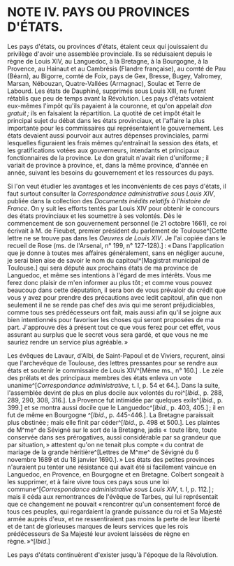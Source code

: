 # NOTE IV. PAYS OU PROVINCES D'ÉTATS.

Les pays d'états, ou provinces d'états, étaient ceux qui jouissaient du
privilège d'avoir une assemblée provinciale. Ils se réduisaient depuis le
règne de Louis XIV, au Languedoc, à là Bretagne, à la Bourgogne, à la
Provence, au Hainaut et au Cambrésis (Flandre française), au comté de Pau
(Béarn), au Bigorre, comté de Foix, pays de Gex, Bresse, Bugey, Valromey,
Marsan, Nébouzan, Quatre-Vallées (Armagnac), Soulac et Terre de Labourd. Les
états de Dauphiné, supprimés sous Louis XIII, ne furent rétablis que peu de
temps avant la Révolution. Les pays d'états votaient eux-mêmes l'impôt qu'ils
payaient à la couronne, et qu'on appelait *don gratuit ;* ils en faisaient la
répartition. La quotité de cet impôt était le principal sujet du débat dans
les états provinciaux, et l'affaire la plus importante pour les commissaires
qui représentaient le gouvernement. Les états devaient aussi pourvoir aux
autres dépenses provinciales, parmi lesquelles figuraient les frais mêmes
qu'entraînait la session des états, et les gratifications votées aux
gouverneurs, intendants et principaux fonctionnaires de la province. Le don
gratuit n'avait rien d'uniforme ; il variait de province à province, et, dans
la même province, d'année en année, suivant les besoins du gouvernement et les
ressources du pays.

Si l'on veut étudier les avantages et les inconvénients de ces pays d'états,
il faut surtout consulter la *Correspondance administrative sous Louis XIV*,
publiée dans la collection des *Documents inédits relatifs à l'histoire de
France*. On y suit les efforts tentés par Louis XIV pour obtenir le concours
des états provinciaux et les soumettre à ses volontés. Dès le commencement de
son gouvernement personnel (le 21 octobre 1661), ce roi écrivait à M. de
Fieubet, premier président du parlement de Toulouse^[Cette lettre ne se trouve
pas dans les *Oeuvres de Louis XIV*. Je l'ai copiée dans le recueil de Rose
(ms. de l'Arsenal, n° 199, n° 127-128).] : « Dans l'application que je donne à
toutes mes affaires généralement, sans en négliger aucune, je serai bien aise
de savoir le nom du capitoul^[Magistrat municipal de Toulouse.] qui sera
député aux prochains états de ma province de Languedoc, et même ses intentions
à l'égard de mes intérêts. Vous me ferez donc plaisir de m'en informer au plus
tôt ; et comme vous pouvez beaucoup dans cette députation, il sera bon de vous
prévaloir du crédit que vous y avez pour prendre des précautions avec ledit
capitoul, afin que non seulement il ne se rende pas chef des avis qui me
seront préjudiciables, comme tous ses prédécesseurs ont fait, mais aussi afin
qu'il se joigne aux bien intentionnés pour favoriser les choses qui seront
proposées de ma part. J'approuve dès à présent tout ce que vous ferez pour cet
effet, vous assurant au surplus que le secret vous sera gardé, et que vous ne
me sauriez rendre un service plus agréable. »

Les évêques de Lavaur, d'Albi, de Saint-Papoul et de Viviers, reçurent, ainsi
que l'archevêque de Toulouse, des lettres pressantes pour se rendre aux états
et soutenir le commissaire de Louis XIV^[Même ms., n° 160.] . Le zèle des
prélats et des principaux membres des états enleva un vote
unanime^[*Correspondance administrative*, t. I, p. 54 et 64.]. Dans la suite,
l'assemblée devint de plus en plus docile aux volontés du roi^[*Ibid*., p.
288, 289, 290, 308, 316.]. La Provence fut intimidée par quelques
exils^[*Ibid*., p. 399.] et se montra aussi docile que le Languedoc^[*Ibid*.,
p. 403, 405.] ; il en fut de même en Bourgogne ^[*Ibid*., p. 445-446.]. La
Bretagne paraissait plus obstinée ; mais elle finit par céder^[*Ibid*., p. 498
et 500.]. Les plaintes de M^me^ de Sévigné sur le sort de la Bretagne, jadis « 
toute libre, toute conservée dans ses prérogatives, aussi considérable par sa
grandeur que par situation, » attestent qu'on ne tenait plus compte « du
contrat de mariage de la grande héritière^[Lettres de M^me^ de Sévigné du 6
novembre 1689 et du 18 janvier 1690.]. » Les états des petites provinces
n'auraient pu tenter une résistance qui avait été si facilement vaincue en
Languedoc, en Provence, en Bourgogne et en Bretagne. Colbert songeait à les
supprimer, et à faire vivre tous ces pays sous une loi
commune^[*Correspondance administrative sous Louis XIV*, t. I, p. 112.] ; mais
il céda aux remontrances de l'évêque de Tarbes, qui lui représentait que ce
changement ne pouvait « rencontrer qu'un consentement forcé de tous ces
peuples, qui regardaient la grande puissance du roi et Sa Majesté armée auprès
d'eux, et ne ressentiraient pas moins la perte de leur liberté et de tant de
glorieuses marques de leurs services que les rois prédécesseurs de Sa Majesté
leur avoient laissées de règne en règne. »^[*Ibid*.]

Les pays d'états continuèrent d'exister jusqu'à l'époque de la Révolution.
